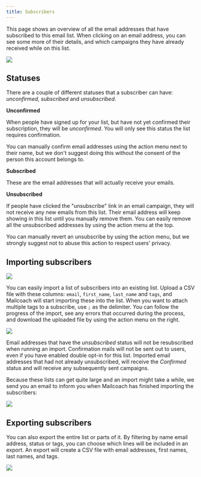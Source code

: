 ```yaml
---
title: Subscribers
---
```


This page shows an overview of all the email addresses that have subscribed to this email list. When clicking on an email address, you can see some more of their details, and which campaigns they have already received while on this list.

![](https://mailcoach.app/images/docs/app/lists/subscribers-index.png)

## Statuses

There are a couple of different statuses that a subscriber can have: _unconfirmed_, _subscribed_ and _unsubscribed_.

**Unconfirmed**

When people have signed up for your list, but have not yet confirmed their subscription, they will be _unconfirmed_. You will only see this status the list requires confirmation.

You can manually confirm email addresses using the action menu next to their name, but we don't suggest doing this without the consent of the person this account belongs to.

**Subscribed**

These are the email addresses that will actually receive your emails.

**Unsubscribed**

If people have clicked the "unsubscribe" link in an email campaign, they will not receive any new emails from this list. Their email address will keep showing in this list until you manually remove them. You can easily remove all the unsubscribed addresses by using the action menu at the top.

You can manually revert an unsubscribe by using the action menu, but we strongly suggest not to abuse this action to respect users' privacy.

## Importing subscribers

![](https://mailcoach.app/images/docs/app/lists/subscribers-import.png)

You can easily import a list of subscribers into an existing list. Upload a CSV file with these columns: `email`, `first_name`, `last_name` and `tags`, and Mailcoach will start importing these into the list. When you want to attach multiple tags to a subscribe, use `;` as the delimiter.  You can follow the progress of the import, see any errors that occurred during the process, and download the uploaded file by using the action menu on the right.

![](https://mailcoach.app/images/docs/app/lists/subscribers-import-page.png)

Email addresses that have the _unsubscribed_ status will not be resubscribed when running an import. Confirmation mails will not be sent out to users, even if you have enabled double opt-in for this list. Imported email addresses that had not already unsubscribed, will receive the _Confirmed_ status and will receive any subsequently sent campaigns.

Because these lists can get quite large and an import might take a while, we send you an email to inform you when Mailcoach has finished importing the subscribers:

![](https://mailcoach.app/images/docs/app/lists/subscribers-import-report.png)

## Exporting subscribers

You can also export the entire list or parts of it. By filtering by name email address, status or tags, you can choose which lines will be included in an export. An export will create a CSV file with email addresses, first names, last names, and tags.

![](https://mailcoach.app/images/docs/app/lists/subscribers-export.png)
